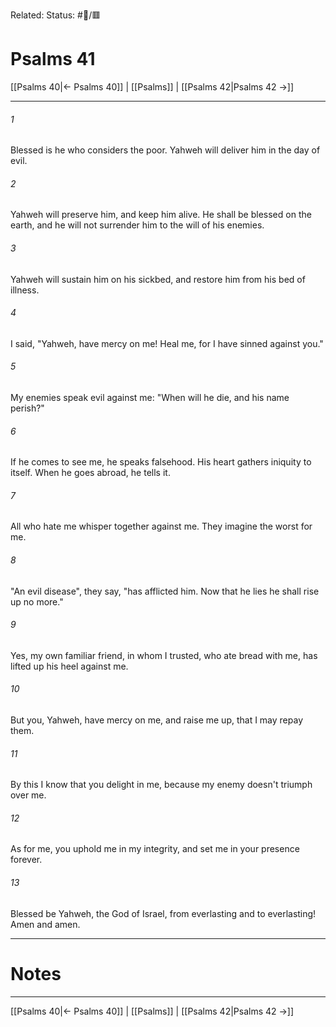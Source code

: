 Related:
Status: #📖/🟥
# Psalms 41

[[Psalms 40|← Psalms 40]] | [[Psalms]] | [[Psalms 42|Psalms 42 →]]
***



###### 1 
Blessed is he who considers the poor. Yahweh will deliver him in the day of evil. 

###### 2 
Yahweh will preserve him, and keep him alive. He shall be blessed on the earth, and he will not surrender him to the will of his enemies. 

###### 3 
Yahweh will sustain him on his sickbed, and restore him from his bed of illness. 

###### 4 
I said, "Yahweh, have mercy on me! Heal me, for I have sinned against you." 

###### 5 
My enemies speak evil against me: "When will he die, and his name perish?" 

###### 6 
If he comes to see me, he speaks falsehood. His heart gathers iniquity to itself. When he goes abroad, he tells it. 

###### 7 
All who hate me whisper together against me. They imagine the worst for me. 

###### 8 
"An evil disease", they say, "has afflicted him. Now that he lies he shall rise up no more." 

###### 9 
Yes, my own familiar friend, in whom I trusted, who ate bread with me, has lifted up his heel against me. 

###### 10 
But you, Yahweh, have mercy on me, and raise me up, that I may repay them. 

###### 11 
By this I know that you delight in me, because my enemy doesn't triumph over me. 

###### 12 
As for me, you uphold me in my integrity, and set me in your presence forever. 

###### 13 
Blessed be Yahweh, the God of Israel, from everlasting and to everlasting! Amen and amen.

---
# Notes


***
[[Psalms 40|← Psalms 40]] | [[Psalms]] | [[Psalms 42|Psalms 42 →]]
